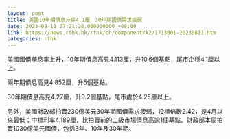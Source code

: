 ```yaml
---
layout: post
title: 美國10年期債息升穿4.1厘　30年期國債需求疲弱
date: 2023-08-11 07:21:28.000000000 +08:00
link: https://news.rthk.hk/rthk/ch/component/k2/1713001-20230811.htm
categories: rthk
---
```


美國國債孳息率上升，10年期債息高見4.113厘，升10.6個基點，尾市企穩4.1厘以上。

兩年期債息高見4.852厘，升5個基點。

30年期債息高見4.27厘，升9.2個基點，尾市處於4.25厘以上。

另外，美國財政部拍賣230億美元30年期國債需求疲弱，投標倍數2.42，是4月以來最低；中標利率4.189厘，比拍賣前的二級市場債息高逾1個基點。財政部本周拍賣1030億美元國債，包括3年、10年及30年期。

